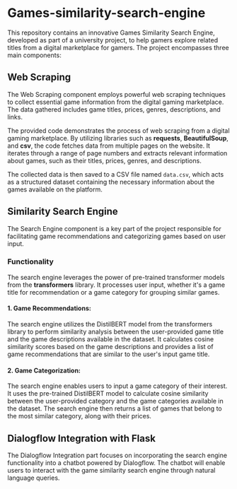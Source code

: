 # Games-similarity-search-engine

This repository contains an innovative Games Similarity Search Engine, developed as part of a university project, to help gamers explore related titles from a digital marketplace for gamers. The project encompasses three main components:

## Web Scraping 
The Web Scraping component employs powerful web scraping techniques to collect essential game information from the digital gaming marketplace. The data gathered includes game titles, prices, genres, descriptions, and links.

The provided code demonstrates the process of web scraping from a digital gaming marketplace. By utilizing libraries such as **requests**, **BeautifulSoup**, and **csv**, the code fetches data from multiple pages on the website. It iterates through a range of page numbers and extracts relevant information about games, such as their titles, prices, genres, and descriptions.

The collected data is then saved to a CSV file named `data.csv`, which acts as a structured dataset containing the necessary information about the games available on the platform.

## Similarity Search Engine
The Search Engine component is a key part of the project responsible for facilitating game recommendations and categorizing games based on user input.

### Functionality
The search engine leverages the power of pre-trained transformer models from the **transformers** library. It processes user input, whether it's a game title for recommendation or a game category for grouping similar games.

#### 1. Game Recommendations:
The search engine utilizes the DistilBERT model from the transformers library to perform similarity analysis between the user-provided game title and the game descriptions available in the dataset. It calculates cosine similarity scores based on the game descriptions and provides a list of game recommendations that are similar to the user's input game title.

#### 2. Game Categorization:
The search engine enables users to input a game category of their interest. It uses the pre-trained DistilBERT model to calculate cosine similarity between the user-provided category and the game categories available in the dataset. The search engine then returns a list of games that belong to the most similar category, along with their prices.

## Dialogflow Integration with Flask
The Dialogflow Integration part focuses on incorporating the search engine functionality into a chatbot powered by Dialogflow. The chatbot will enable users to interact with the game similarity search engine through natural language queries.


